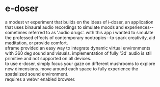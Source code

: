 # e-doser

a modest vr experiment that builds on the ideas of i-doser, an application that uses binaural audio recordings to simulate moods and experiences--sometimes referred to as 'audio drugs'. with this app i wanted to simulate the professed effects of contemporary nootropics--to spark creativity, aid meditation, or provide comfort.  
aframe provided an easy way to integrate dynamic virtual environments with 360 deg sound and visuals. implementation of fully '3d' audio is still primitive and not supported on all devices.   
to use e-doser, simply focus your gaze on different mushrooms to explore new dimensions. move around each space to fully experience the spatialized sound environment.  
requires a webvr enabled browser.
